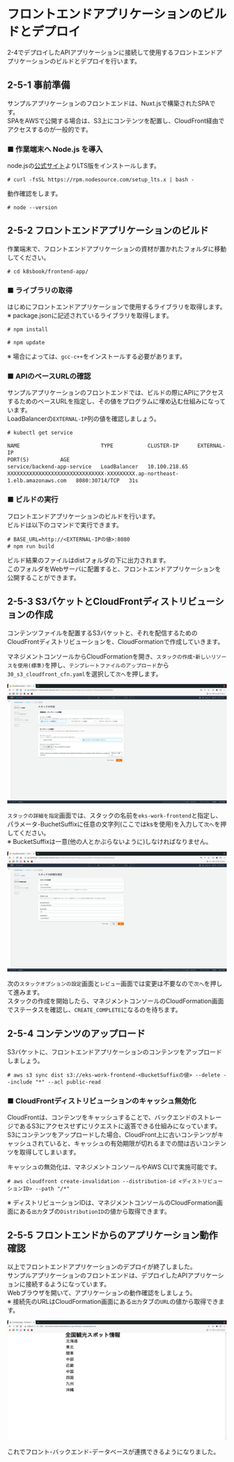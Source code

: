 # フロントエンドアプリケーションのビルドとデプロイ
2-4でデプロイしたAPIアプリケーションに接続して使用するフロントエンドアプリケーションのビルドとデプロイを行います。
## 2-5-1 事前準備
サンプルアプリケーションのフロントエンドは、Nuxt.jsで構築されたSPAです。  
SPAをAWSで公開する場合は、S3上にコンテンツを配置し、CloudFront経由でアクセスするのが一般的です。
### ■ 作業端末へ Node.js を導入
node.jsの[公式サイト](https://github.com/nodesource/distributions)よりLTS版をインストールします。
```
# curl -fsSL https://rpm.nodesource.com/setup_lts.x | bash -
```
動作確認をします。
```
# node --version
```
## 2-5-2 フロントエンドアプリケーションのビルド
作業端末で、フロントエンドアプリケーションの資材が置かれたフォルダに移動してください。
```
# cd k8sbook/frontend-app/
```
### ■ ライブラリの取得
はじめにフロントエンドアプリケーションで使用するライブラリを取得します。  
※ package.jsonに記述されているライブラリを取得します。
```
# npm install
```
```
# npm update
```
※ 場合によっては、`gcc-c++`をインストールする必要があります。
### ■ APIのベースURLの確認
サンプルアプリケーションのフロントエンドでは、ビルドの際にAPIにアクセスするためのベースURLを指定し、その値をプログラムに埋め込む仕組みになっています。  
LoadBalancerの`EXTERNAL-IP`列の値を確認しましょう。
```
# kubectl get service
```
```
NAME                          TYPE           CLUSTER-IP      EXTERNAL-IP                                                                   PORT(S)          AGE
service/backend-app-service   LoadBalancer   10.100.218.65   XXXXXXXXXXXXXXXXXXXXXXXXXXXXXXX-XXXXXXXXX.ap-northeast-1.elb.amazonaws.com   8080:30714/TCP   31s
```
### ■ ビルドの実行
フロントエンドアプリケーションのビルドを行います。  
ビルドは以下のコマンドで実行できます。
```
# BASE_URL=http://<EXTERNAL-IPの値>:8080
# npm run build
```
ビルド結果のファイルはdistフォルダの下に出力されます。  
このフォルダをWebサーバに配置すると、フロントエンドアプリケーションを公開することができます。
## 2-5-3 S3バケットとCloudFrontディストリビューションの作成
コンテンツファイルを配置するS3バケットと、それを配信するためのCloudFrontディストリビューションを、CloudFormationで作成していきます。  
  
マネジメントコンソールからCloudFormationを開き、`スタックの作成`-`新しいリソースを使用(標準)`を押し、`テンプレートファイルのアップロード`から`30_s3_cloudfront_cfn.yaml`を選択して`次へ`を押します。  
  
![Image01](./images/2-5-1.png)
  
`スタックの詳細を指定`画面では、スタックの名前を`eks-work-frontend`と指定し、パラメータ-BuchetSuffixに任意の文字列(ここではksを使用)を入力して`次へ`を押してください。  
※ BucketSuffixは一意(他の人とかぶらないように)しなければなりません。
  
![Image02](./images/2-5-2.png)
  
次の`スタックオプションの設定`画面と`レビュー`画面では変更は不要なので`次へ`を押して進みます。  
スタックの作成を開始したら、マネジメントコンソールのCloudFormation画面でステータスを確認し、`CREATE_COMPLETE`になるのを待ちます。
## 2-5-4 コンテンツのアップロード
S3バケットに、フロントエンドアプリケーションのコンテンツをアップロードしましょう。
```
# aws s3 sync dist s3://eks-work-frontend-<BucketSuffixの値> --delete --include "*" --acl public-read
```
### ■ CloudFrontディストリビューションのキャッシュ無効化
CloudFrontは、コンテンツをキャッシュすることで、バックエンドのストレージであるS3にアクセスせずにリクエストに返答できる仕組みになっています。  
S3にコンテンツをアップロードした場合、CloudFront上に古いコンテンツがキャッシュされていると、キャッシュの有効期限が切れるまでの間は古いコンテンツを取得してしまいます。  
  
キャッシュの無効化は、マネジメントコンソールやAWS CLIで実施可能です。
```
# aws cloudfront create-invalidation --distribution-id <ディストリビューションID> --path "/*"
```
※ ディストリビューションIDは、マネジメントコンソールのCloudFormation画面にある`出力`タブの`DistributionID`の値から取得できます。
## 2-5-5 フロントエンドからのアプリケーション動作確認
以上でフロントエンドアプリケーションのデプロイが終了しました。    
サンプルアプリケーションのフロントエンドは、デプロイしたAPIアプリケーションに接続するようになっています。  
Webブラウザを開いて、アプリケーションの動作確認をしましょう。  
※ 接続先のURLはCloudFormation画面にある`出力`タブの`URL`の値から取得できます。
  
![Image03](./images/2-5-3.png)
  
これでフロント-バックエンド-データベースが連携できるようになりました。
